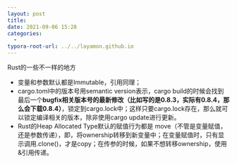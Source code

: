 ```yaml
---
layout: post
title: 
date: 2021-09-06 15:28
categories:
  -
typora-root-url: ../../layamon.github.io
---
```


Rust的一些不一样的地方

- 变量和参数默认都是Immutable，引用同理；
- cargo.toml中的版本号用semantic version表示，cargo build的时候会找到最后一个**bugfix相关版本号的最新修改（比如写的是0.8.3，实际有0.8.4，那么会下载0.8.4）**，锁定到cargo.lock中；这样只要cargo.lock存在，那么就可以锁定编译相关的版本，除非使用cargo update进行更新。
- Rust的Heap Allocated Type默认的赋值行为都是 move（不管是变量赋值，还是参数传递），即，将ownership转移到新变量中；在变量赋值时，只有显示调用.clone()，才是copy；在传参的时候，如果不想转移ownership，使用&引用传递。

